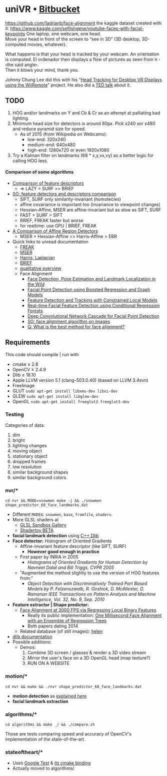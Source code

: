 # uniVR • [Bitbucket](https://bitbucket.org/fenollp/univr)
https://github.com/1adrianb/face-alignment
the kaggle dataset created with it: https://www.kaggle.com/selfishgene/youtube-faces-with-facial-keypoints
One laptop, one webcam, one head.  
Move your head in front of the screen to “see in 3D” (3D desktop, 3D-computed
movies, whatever).

What happens is that your head is tracked by your webcam. An
orientation is computed. El ordenador then displays a flow of pictures
as seen from π - ‹the said angle›.  
Then it blows your mind, thank you.

Johnny Chung Lee did this with his “[Head Tracking for Desktop VR Displays using the WiiRemote](http://www.youtube.com/watch?v=Jd3-eiid-Uw&t=2m30s)” project.
He also did a [TED talk](http://youtu.be/0H1zrLZwPjQ?t=3m41s) about it.


## TODO

1. HOG and/or landmarks on Y and Cb & Cr as an attempt at palliating bad lighting.
1. Minimum head size for detectors is around 80px. Pick x240 xor x480 and reduce pyramid size for speed.
    * As of 2015 (from Wikipedia on Webcams):
        - low-end: 320x240
        - medium-end: 640x480
        - high-end: 1280x720 or even 1920x1080
1. Try a Kalman filter on landmarks (68 * x,y,vx,vy) as a better logic for calling HOG less.


#### Comparison of some algorithms
* [Comparison of feature descriptors](http://computer-vision-talks.com/articles/2011-01-28-comparison-of-feature-descriptors/)
    * => LAZY > SURF >> BRIEF
* [SO: feature detectors and descriptors comparison](http://stackoverflow.com/questions/18437878/feature-detectors-and-descriptors-comparison)
    * SIFT, SURF only similarity-invariant (homotecies)
    * affine covariance is important too (invariance to viewpoint changes)
    * Hessian-Affine, MSER are affine-invariant but as slow as SIFT, SURF
    * FAST > SURF > SIFT
    * BRIEF, FREAK faster but worse
    * for realtime: use GPU | BRIEF, FREAK
* [A Comparison of Affine Region Detectors](http://www.robots.ox.ac.uk/~vgg/research/affine/det_eval_files/vibes_ijcv2004.pdf)
    * MSER > Hessian-Affine >> Harris-Affine > EBR
* Quick links to unread documentation
    * [FREAK](http://www.ivpe.com/freak.htm)
    * [MSER](http://www.robots.ox.ac.uk/~vgg/research/affine/det_eval_files/matas_bmvc2002.pdf)
    * [Harris, Laplacian](http://www.robots.ox.ac.uk/~vgg/research/affine/det_eval_files/mikolajczyk_ijcv2004.pdf)
    * [BRIEF](http://cvlabwww.epfl.ch/~lepetit/papers/calonder_eccv10.pdf)
    * [qualitative overview](http://epubs.surrey.ac.uk/726872/1/Tuytelaars-FGV-2008.pdf)
    * Face Alignment
	    * [Face Detection, Pose Estimation and Landmark Localization in the Wild](http://www.ics.uci.edu/~xzhu/face/)
	    * [Facial Point Detection using Boosted Regression and Graph Models](http://www.doc.ic.ac.uk/~mvalstar/Documents/ValstarMartinezPantic_final.pdf)
	    * [Feature Detection and Tracking with Constrained Local Models](http://www.isbe.man.ac.uk/~bim/Papers/BMVC06/cristinacce_bmvc06.pdf)
	    * [Real-time Facial Feature Detection using Conditional Regression Forests](http://www.vision.ee.ethz.ch/~gfanelli/pubs/cvpr12.pdf)
	    * [Deep Convolutional Network Cascade for Facial Point Detection](http://www.ee.cuhk.edu.hk/~xgwang/papers/sunWTcvpr13.pdf)
	    * [SO: face alignment algorithm on images](http://stackoverflow.com/questions/12046462/face-alignment-algorithm-on-images)
	    * [Q: What is the best method for face alignment?](http://www.quora.com/Computer-Vision/What-is-the-best-method-for-face-alignment)

## Requirements
This code should compile | run with

* cmake ≥ 2.8
* OpenCV ≥ 2.4.9
* Dlib ≥ 18.10
* Apple LLVM version 5.1 (clang-503.0.40) (based on LLVM 3.4svn)
* FreeImage
* GLUT `sudo apt-get install libxmu-dev libxi-dev`
* GLEW `sudo apt-get install libglew-dev`
* OpenGL `sudo apt-get install freeglut3 freeglut3-dev`


### Testing

Categories of data:
1. dim
1. bright
1. lighting changes
1. moving object
1. stationary object
1. dropped frames
1. low resolution
1. similar background shapes
1. similar background colors


### nvr/*

`cd nvr && MODE=snowmen make -j && ./snowmen shape_predictor_68_face_landmarks.dat`

* Different `MODE`s: `snowmen`, `base`, `fromfile`, `shaders`.
* More GLSL shaders at
    * [GLSL Sandbox Gallery](http://glslsandbox.com/)
    * [Shadertoy BETA](https://www.shadertoy.com/)
* **facial landmark detection** using [C++ Dlib](http://dlib.net/)
* **Face detector:** Histogram of Oriented Gradients
    * Affine-invariant feature descriptor (like SIFT, SURF)
        * **However good enough in practice**
    * First paper by INRIA in 2005
        * *Histograms of Oriented Gradients for Human Detection by Navneet Dalal and Bill Triggs, CVPR 2005*
    * "Augmented the method slightly to use the version of HOG features from:"
        * *Object Detection with Discriminatively Trained Part Based Models by P. Felzenszwalb, R. Girshick, D. McAllester, D. Ramanan IEEE Transactions on Pattern Analysis and Machine Intelligence, Vol. 32, No. 9, Sep. 2010*
* **Feature extractor | Shape predictor:**
    * [Face Alignment at 3000 FPS via Regressing Local Binary Features](http://research.microsoft.com/en-US/people/yichenw/cvpr14_facealignment.pdf)
        * Really its public implementation: [One Millisecond Face Alignment with an Ensemble of Regression Trees](http://www.csc.kth.se/~vahidk/papers/KazemiCVPR14.pdf)
        * Both papers dating 2014
    * Related database (of still images): [helen](http://www.ifp.illinois.edu/~vuongle2/helen/)
* [dlib documentation](http://dlib.net/term_index.html)
* Possible additions:
    * Demos:
        1. Combine 3D screen / glasses & render a 3D video stream
        1. Mirror the user's face on a 3D OpenGL head (map texture?)
        1. RUN ON A WEBSITE


### motion/*

`cd nvr && make && ./nvr shape_predictor_68_face_landmarks.dat`

* **motion detection** as [explained here](http://blog.cedric.ws/opencv-simple-motion-detection)
* **facial landmark extraction**


### algorithms/*

`cd algorithms && make _/ && ./compare.sh`

Those are tests comparing speed and accuracy of OpenCV's implementation of the state-of-the-art.


### stateoftheart/*

* Uses [Google Test](https://code.google.com/p/googletest/) & [its cmake binding](https://github.com/snikulov/google-test-examples)
* Actually moved to algorithms/
